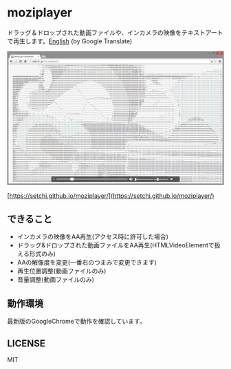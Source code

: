# moziplayer

ドラッグ＆ドロップされた動画ファイルや、インカメラの映像をテキストアートで再生します。[English](https://translate.google.com/translate?sl=ja&tl=en&u=https://github.com/setchi/moziplayer) (by Google Translate)

![MoziPlayer](img/moziplayer.png "MoziPlayer")

[https://setchi.github.io/moziplayer/](https://setchi.github.io/moziplayer/)

## できること
- インカメラの映像をAA再生(アクセス時に許可した場合)
- ドラッグ&ドロップされた動画ファイルをAA再生(HTMLVideoElementで扱える形式のみ)
- AAの解像度を変更(一番右のつまみで変更できます)
- 再生位置調整(動画ファイルのみ)
- 音量調整(動画ファイルのみ)

## 動作環境
最新版のGoogleChromeで動作を確認しています。

## LICENSE
MIT
